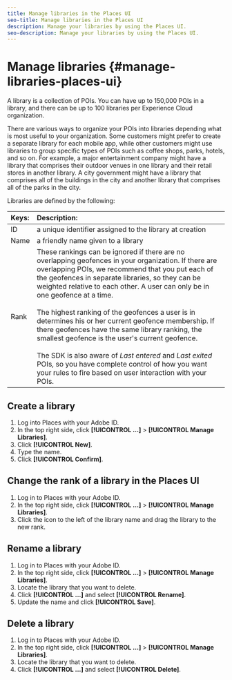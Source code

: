 ```yaml
---
title: Manage libraries in the Places UI
seo-title: Manage libraries in the Places UI
description: Manage your libraries by using the Places UI.
seo-description: Manage your libraries by using the Places UI.
---
```


# Manage libraries {#manage-libraries-places-ui}

A library is a collection of POIs. You can have up to 150,000 POIs in a library, and there can be up to 100 libraries per Experience Cloud organization.  

There are various ways to organize your POIs into libraries depending what is most useful to your organization. Some customers might prefer to create a separate library for each mobile app, while other customers might use libraries to group specific types of POIs such as coffee shops, parks, hotels, and so on. For example, a major entertainment company might have a library that comprises their outdoor venues in one library and their retail stores in another library. A city government might have a library that comprises all of the buildings in the city and another library that comprises all of the parks in the city.  

Libraries are defined by the following:

| Keys: | Description: |
| :--- | :--- |
| ID | a unique identifier assigned to the library at creation |
| Name | a friendly name given to a library |
| Rank | These rankings can be ignored if there are no overlapping geofences in your organization. If there are overlapping POIs, we recommend that you put each of the geofences in separate libraries, so they can be weighted relative to each other. A user can only be in one geofence at a time. <br><br>The highest ranking of the geofences a user is in determines his or her current geofence membership. If there geofences have the same library ranking, the smallest geofence is the user's current geofence. <br><br>The SDK is also aware of *Last entered* and *Last exited* POIs, so you have complete control of how you want your rules to fire based on user interaction with your POIs. |

## Create a library

1. Log into Places with your Adobe ID.
1. In the top right side, click **[!UICONTROL ...]**  > **[!UICONTROL Manage Libraries]**. 
1. Click **[!UICONTROL New]**.
1. Type the name.
1. Click **[!UICONTROL Confirm]**.

## Change the rank of a library in the Places UI

1. Log in to Places with your Adobe ID.
1. In the top right side, click **[!UICONTROL ...]**  > **[!UICONTROL Manage Libraries]**.
1. Click the icon to the left of the library name and drag the library to the new rank. 

## Rename a library

1. Log in to Places with your Adobe ID.
1. In the top right side, click **[!UICONTROL ...]** > **[!UICONTROL Manage Libraries]**.
1. Locate the library that you want to delete.
1. Click **[!UICONTROL ...]** and select **[!UICONTROL Rename]**.
1. Update the name and click **[!UICONTROL Save]**.

## Delete a library

1. Log in to Places with your Adobe ID.
1. In the top right side, click **[!UICONTROL ...]** > **[!UICONTROL Manage Libraries]**.
1. Locate the library that you want to delete.
1. Click **[!UICONTROL ...]** and select **[!UICONTROL Delete]**.

